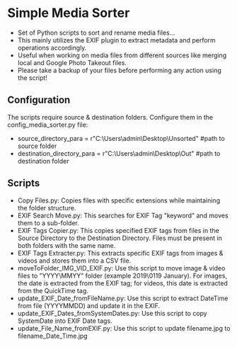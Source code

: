 # Simple Media Sorter

- Set of Python scripts to sort and rename media files...
- This mainly utilizes the EXIF plugin to extract metadata and perform operations accordingly.
- Useful when working on media files from different sources like merging local and Google Photo Takeout files.
- Please take a backup of your files before performing any action using the script!

## Configuration
The scripts require source & destination folders. Configure them in the config_media_sorter.py file:

- source_directory_para = r"C:\Users\admin\Desktop\Unsorted" #path to source folder
- destination_directory_para = r"C:\Users\admin\Desktop\Out" #path to destination folder

## Scripts
- Copy Files.py: Copies files with specific extensions while maintaining the folder structure.
- EXIF Search Move.py: This searches for EXIF Tag "keyword" and moves them to a sub-folder.
- EXIF Tags Copier.py: This copies specified EXIF tags from files in the Source Directory to the Destination Directory. Files must be present in both folders with the same name.
- EXIF Tags Extracter.py: This extracts specific EXIF tags from images & videos and stores them into a CSV file.
- moveToFolder_IMG_VID_EXIF.py: Use this script to move image & video files to "YYYY\MMYY" folder (example 2019\0119 January). For images, the date is extracted from the EXIF tag; for videos, this date is extracted from the QuickTime tag.
- update_EXIF_Date_fromFileName.py: Use this script to extract DateTime from file (YYYYMMDD) and update it in the EXIF.
- update_EXIF_Dates_fromSystemDates.py: Use this script to copy SystemDate into EXIF Date tags.
- update_File_Name_fromEXIF.py: Use this script to update filename.jpg to filename_Date_Time.jpg
